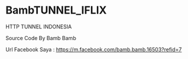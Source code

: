 # BambTUNNEL_IFLIX

HTTP TUNNEL INDONESIA

Source Code By Bamb Bamb

Url Facebook Saya : https://m.facebook.com/bamb.bamb.16503?refid=7

